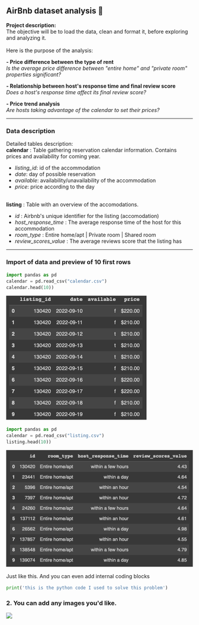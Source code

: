 ##  AirBnb dataset analysis 🏡

**Project description:** 
<br> The objective will be to load the data, clean and format it, before exploring and analyzing it.</br>
<br> Here is the purpose of the analysis:</br>

<b>- Price difference between the type of rent</b>
<br><i> Is the average price difference between "entire home" and "private room" properties significant?</i></br>

<b>- Relationship between host's response time and final review score</b>
<br><i> Does a host's response time affect its final review score?</i></br>

<b>- Price trend analysis</b>
<br><i> Are hosts taking advantage of the calendar to set their prices?</i></br>

___
### Data description 

Detailed tables description: 
<br><b> calendar</b> : Table gathering reservation calendar information. Contains prices and availability for coming year.</br>
- *listing_id*: id of the accommodation
- *date*: day of possible reservation
- *available*: availability/unavailability of the accommodation
- *price*: price according to the day

<br><b> listing</b> : Table with an overview of the accomodations.</br>
- *id* : Airbnb's unique identifier for the listing (accomodation)
- *host_response_time* : The average response time of the host for this accommodation
- *room_type* : Entire home/apt | Private room | Shared room
- *review_scores_value* : The average reviews score that the listing has

___
### Import of data and preview of 10 first rows

```python
import pandas as pd
calendar = pd.read_csv("calendar.csv")
calendar.head(10))
```
<img src="images/calendar.png?raw=true"/>

```python
import pandas as pd
calendar = pd.read_csv("listing.csv")
listing.head(10))
```
<img src="images/listing.png?raw=true"/>



Just like this. And you can even add internal coding blocks

```python
print('this is the python code I used to solve this problem')
```

### 2. You can add any images you'd like. 

<img src="images/dummy_thumbnail.jpg?raw=true"/>



